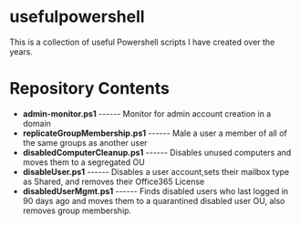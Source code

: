 # usefulpowershell
This is a collection of useful Powershell scripts I have created over the years.

# Repository Contents 
* __admin-monitor.ps1__ ------ Monitor for admin account creation in a domain 
* __replicateGroupMembership.ps1__ ------ Male a user a member of all of the same groups as another user 
* __disabledComputerCleanup.ps1__ ------ Disables unused computers and moves them to a segregated OU 
* __disableUser.ps1__ ------ Disables a user account,sets their mailbox type as Shared, and removes their Office365 License 
* __disabledUserMgmt.ps1__ ------ Finds disabled users who last logged in 90 days ago and moves them to a quarantined disabled user OU, also removes group membership. 
